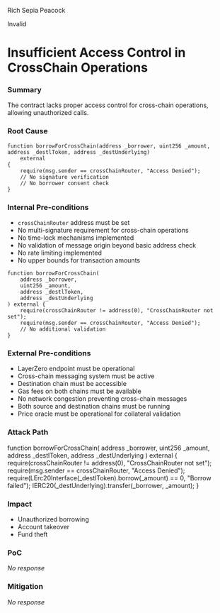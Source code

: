 Rich Sepia Peacock

Invalid

# Insufficient Access Control in CrossChain Operations

### Summary

The contract lacks proper access control for cross-chain operations, allowing unauthorized calls.

### Root Cause

```solidity
function borrowForCrossChain(address _borrower, uint256 _amount, address _destlToken, address _destUnderlying)
    external
{
    require(msg.sender == crossChainRouter, "Access Denied");
    // No signature verification
    // No borrower consent check
}
```

### Internal Pre-conditions

- `crossChainRouter` address must be set
- No multi-signature requirement for cross-chain operations
- No time-lock mechanisms implemented
- No validation of message origin beyond basic address check
- No rate limiting implemented
- No upper bounds for transaction amounts
```solidity
function borrowForCrossChain(
    address _borrower, 
    uint256 _amount, 
    address _destlToken, 
    address _destUnderlying
) external {
    require(crossChainRouter != address(0), "CrossChainRouter not set");
    require(msg.sender == crossChainRouter, "Access Denied");
    // No additional validation
}
```

### External Pre-conditions

- LayerZero endpoint must be operational
- Cross-chain messaging system must be active
- Destination chain must be accessible
- Gas fees on both chains must be available
- No network congestion preventing cross-chain messages
- Both source and destination chains must be running
- Price oracle must be operational for collateral validation


### Attack Path

function borrowForCrossChain(
    address _borrower, 
    uint256 _amount, 
    address _destlToken, 
    address _destUnderlying
) external {
    require(crossChainRouter != address(0), "CrossChainRouter not set");
    require(msg.sender == crossChainRouter, "Access Denied");
    require(LErc20Interface(_destlToken).borrow(_amount) == 0, "Borrow failed");
    IERC20(_destUnderlying).transfer(_borrower, _amount);
}

### Impact

- Unauthorized borrowing
- Account takeover
- Fund theft

### PoC

_No response_

### Mitigation

_No response_